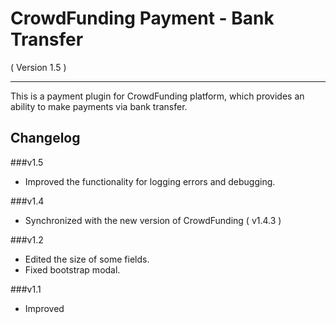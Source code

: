 CrowdFunding Payment - Bank Transfer
==========================
( Version 1.5 )
- - -

This is a payment plugin for CrowdFunding platform, which provides an ability to make payments via bank transfer.

Changelog
---------

###v1.5
* Improved the functionality for logging errors and debugging.

###v1.4
* Synchronized with the new version of CrowdFunding ( v1.4.3 )

###v1.2
* Edited the size of some fields.
* Fixed bootstrap modal.

###v1.1
* Improved